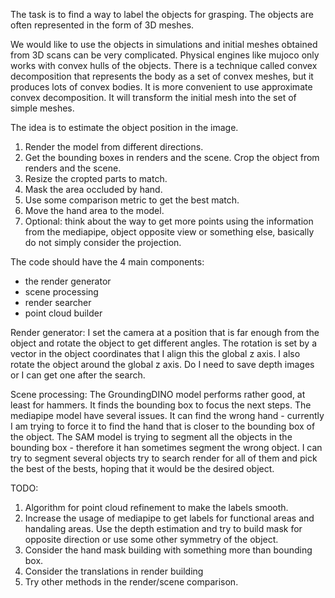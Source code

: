 The task is to find a way to label the objects for grasping. The objects are often represented in the form of 3D meshes. 

We would like to use the objects in simulations and initial meshes obtained from 3D scans can be very complicated. Physical engines like mujoco only 
works with convex hulls of the objects. There is a technique called convex decomposition that represents the body as a set of convex meshes, but it 
produces lots of convex bodies. It is more convenient to use approximate convex decomposition. It will transform the initial mesh into the set of simple meshes. 




The idea is to estimate the object position in the image. 

1. Render the model from different directions. 
2. Get the bounding boxes in renders and the scene. Crop the object from renders and the scene.
3. Resize the cropted parts to match.
4. Mask the area occluded by hand.
5. Use some comparison metric to get the best match.
6. Move the hand area to the model.
7. Optional: think about the way to get more points using the information from the mediapipe, object opposite view or something else, basically do not simply consider the projection.


The code should have the 4 main components:
- the render generator
- scene processing 
- render searcher
- point cloud builder


Render generator:
I set the camera at a position that is far enough from the object and rotate the object to get different angles. The rotation is set by a vector in the object coordinates that I align this the global z axis. I also rotate the object around the global z axis. 
Do I need to save depth images or I can get one after the search.


Scene processing:
The GroundingDINO model performs rather good, at least for hammers. It finds the bounding box to focus the next steps. 
The mediapipe model have several issues. It can find the wrong hand - currently I am trying to force it to find the hand that is closer to the bounding box of the object. 
The SAM model is trying to segment all the objects in the bounding box - therefore it han sometimes segment the wrong object. I can try to segment several objects try to search render for all of them and pick the best of the bests, hoping that it would be the desired object.



TODO:
1. Algorithm for point cloud refinement to make the labels smooth.
2. Increase the usage of mediapipe to get labels for functional areas and handaling areas. Use the depth estimation and try to build mask for opposite direction or use some other symmetry of the object.
3. Consider the hand mask building with something more than bounding box.
4. Consider the translations in render building
5. Try other methods in the render/scene comparison.
 


